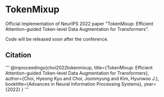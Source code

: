 # TokenMixup

Official implementation of NeurIPS 2022 paper "TokenMixup: Efficient Attention-guided Token-level Data Augmentation for Transformers".

Code will be released soon after the conference.


## Citation
'''
@inproceedings{choi2022tokenmixup,
  title={TokenMixup: Efficient Attention-guided Token-level Data Augmentation for Transformers},
  author={Choi, Hyeong Kyu and Choi, Joonmyung and Kim, Hyunwoo J.},
  booktitle={Advances in Neural Information Processing Systems},
  year={2022}
}
'''
